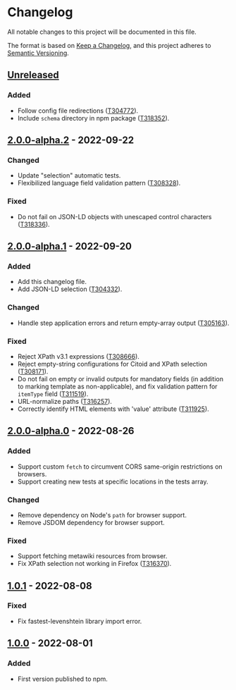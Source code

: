 # Changelog

All notable changes to this project will be documented in this file.

The format is based on [Keep a Changelog](https://keepachangelog.com/en/1.0.0/),
and this project adheres to [Semantic Versioning](https://semver.org/spec/v2.0.0.html).

## [Unreleased]

### Added

- Follow config file redirections ([T304772]).
- Include `schema` directory in npm package ([T318352]).

## [2.0.0-alpha.2] - 2022-09-22

### Changed

- Update "selection" automatic tests.
- Flexibilized language field validation pattern ([T308328]).

### Fixed

- Do not fail on JSON-LD objects with unescaped control characters ([T318336]).

## [2.0.0-alpha.1] - 2022-09-20

### Added

- Add this changelog file.
- Add JSON-LD selection ([T304332]).

### Changed

- Handle step application errors and return empty-array output ([T305163]).

### Fixed

- Reject XPath v3.1 expressions ([T308666]).
- Reject empty-string configurations for Citoid and XPath selection ([T308171]).
- Do not fail on empty or invalid outputs for mandatory fields (in addition to
  marking template as non-applicable), and fix validation pattern for `itemType`
  field ([T311519]).
- URL-normalize paths ([T316257]).
- Correctly identify HTML elements with 'value' attribute ([T311925]).

## [2.0.0-alpha.0] - 2022-08-26

### Added

- Support custom `fetch` to circumvent CORS same-origin restrictions on
  browsers.
- Support creating new tests at specific locations in the tests array.

### Changed

- Remove dependency on Node's `path` for browser support.
- Remove JSDOM dependency for browser support.

### Fixed

- Support fetching metawiki resources from browser.
- Fix XPath selection not working in Firefox ([T316370]).

## [1.0.1] - 2022-08-08

### Fixed

- Fix fastest-levenshtein library import error.

## [1.0.0] - 2022-08-01

### Added

- First version published to npm.


[unreleased]: https://github.com/olivierlacan/keep-a-changelog/compare/v2.0.0-alpha.2...v2
[2.0.0-alpha.2]: https://gitlab.wikimedia.org/diegodlh/w2c-core/-/compare/v2.0.0-alpha.1...v2.0.0-alpha.2
[2.0.0-alpha.1]: https://gitlab.wikimedia.org/diegodlh/w2c-core/-/compare/v2.0.0-alpha.0...v2.0.0-alpha.1
[2.0.0-alpha.0]: https://gitlab.wikimedia.org/diegodlh/w2c-core/-/compare/v1.0.1...v2.0.0-alpha.0
[1.0.1]: https://gitlab.wikimedia.org/diegodlh/w2c-core/-/compare/v1.0.0...v1.0.1
[1.0.0]: https://gitlab.wikimedia.org/diegodlh/w2c-core/-/tags/v1.0.0

[T318352]: https://phabricator.wikimedia.org/T318352
[T318336]: https://phabricator.wikimedia.org/T318336
[T316370]: https://phabricator.wikimedia.org/T316370
[T316257]: https://phabricator.wikimedia.org/T316257
[T311925]: https://phabricator.wikimedia.org/T311925
[T311519]: https://phabricator.wikimedia.org/T311519
[T308666]: https://phabricator.wikimedia.org/T308666
[T308328]: https://phabricator.wikimedia.org/T308328
[T308171]: https://phabricator.wikimedia.org/T308171
[T305163]: https://phabricator.wikimedia.org/T305163
[T304772]: https://phabricator.wikimedia.org/T304772
[T304332]: https://phabricator.wikimedia.org/T304332